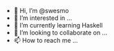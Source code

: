 - 👋 Hi, I’m @swesmo
- 👀 I’m interested in ...
- 🌱 I’m currently learning Haskell
- 💞️ I’m looking to collaborate on ...
- 📫 How to reach me ...

<!---
swesmo/swesmo is a ✨ special ✨ repository because its `README.md` (this file) appears on your GitHub profile.
You can click the Preview link to take a look at your changes.
--->

